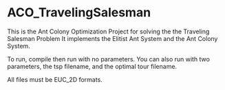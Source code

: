 # ACO_TravelingSalesman
This is the Ant Colony Optimization Project for solving the the Traveling Salesman Problem
It implements the Elitist Ant System and the Ant Colony System.


To run, compile then run with no parameters.
You can also run with two parameters, the tsp filename, and the optimal tour filename.

All files must be EUC_2D formats.

